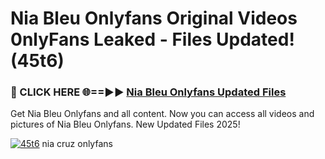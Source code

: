 # Nia Bleu Onlyfans Original Videos 0nlyFans Leaked - Files Updated! (45t6)

<h3>🔴 CLICK HERE 🌐==►► <a href="https://tinyurl.com/x26r9saj" rel="nofollow">Nia Bleu Onlyfans Updated Files</a></h3>

Get Nia Bleu Onlyfans and all content. Now you can access all videos and pictures of Nia Bleu Onlyfans. New Updated Files 2025!

[![45t6](https://i.imgur.com/LkgZPqh.gif)](https://tinyurl.com/x26r9saj)
nia cruz onlyfans